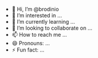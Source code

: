 - 👋 Hi, I’m @brodinio
- 👀 I’m interested in ...
- 🌱 I’m currently learning ...
- 💞️ I’m looking to collaborate on ...
- 📫 How to reach me ...
- 😄 Pronouns: ...
- ⚡ Fun fact: ...

<!---
brodinio/brodinio is a ✨ special ✨ repository because its `README.md` (this file) appears on your GitHub profile.
You can click the Preview link to take a look at your changes.
--->
